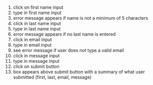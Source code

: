 1. click on first name input
2. type in first name input
3. error message appears if name is not a minimum of 5 characters
4. click in last name input
5. type in last name input
6. error message appears if no last name is entered
7. click in email input
8. type in email input
9. see error message if user does not type a valid email
10. click in message input
11. type in message input
12. click on submit button
13. box appears above submit button with a summary of what user submitted (first, last, email, message)
